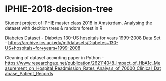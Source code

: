 # IPHIE-2018-decision-tree
Student project of IPHIE master class 2018 in Amsterdam. Analysing the dataset with decition trees & random forest in R

Diabetes Dataset - Diabetes 130-US hospitals for years 1999-2008 Data Set - https://archive.ics.uci.edu/ml/datasets/Diabetes+130-US+hospitals+for+years+1999-2008

Cleaning of dataset according paper in Python - https://www.researchgate.net/publication/262114048_Impact_of_HbA1c_Measurement_on_Hospital_Readmission_Rates_Analysis_of_70000_Clinical_Database_Patient_Records

